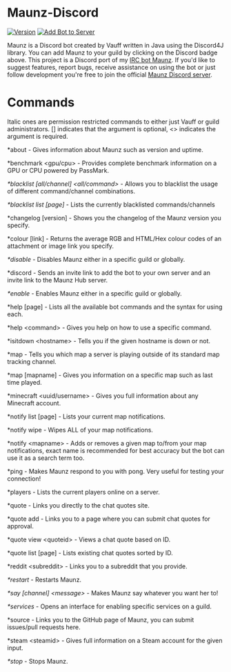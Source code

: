 # Maunz-Discord

[![Version](https://badge.fury.io/gh/Vauff%2FMaunz-Discord.svg)](https://badge.fury.io/gh/Vauff%2FMaunz-Discord) [![Add Bot to Server](https://img.shields.io/badge/add%20bot%20on-Discord-7289da.svg)](https://discordapp.com/oauth2/authorize?&client_id=230780946142593025&scope=bot)

Maunz is a Discord bot created by Vauff written in Java using the Discord4J library. You can add Maunz to your guild by clicking on the Discord badge above. This project is a Discord port of my [IRC bot Maunz](https://github.com/Vauff/Maunz). If you'd like to suggest features, report bugs, receive assistance on using the bot or just follow development you're free to join the official [Maunz Discord server](https://discord.gg/v55fW9b).

# Commands

Italic ones are permission restricted commands to either just Vauff or guild administrators. [] indicates that the argument is optional, \<> indicates the argument is required.

*about - Gives information about Maunz such as version and uptime.

*benchmark \<gpu/cpu> - Provides complete benchmark information on a GPU or CPU powered by PassMark.

_*blacklist [all/channel] \<all/command>_ - Allows you to blacklist the usage of different command/channel combinations.

_*blacklist list [page]_ - Lists the currently blacklisted commands/channels

*changelog [version] - Shows you the changelog of the Maunz version you specify.

*colour [link] - Returns the average RGB and HTML/Hex colour codes of an attachment or image link you specify.

_*disable_ - Disables Maunz either in a specific guild or globally.

*discord - Sends an invite link to add the bot to your own server and an invite link to the Maunz Hub server.

_*enable_ - Enables Maunz either in a specific guild or globally.

*help [page] - Lists all the available bot commands and the syntax for using each.

*help \<command> - Gives you help on how to use a specific command.

*isitdown \<hostname> - Tells you if the given hostname is down or not.

*map - Tells you which map a server is playing outside of its standard map tracking channel.

*map [mapname] - Gives you information on a specific map such as last time played.

*minecraft \<uuid/username> - Gives you full information about any Minecraft account.

*notify list [page] - Lists your current map notifications.

*notify wipe - Wipes ALL of your map notifications.

*notify \<mapname> - Adds or removes a given map to/from your map notifications, exact name is recommended for best accuracy but the bot can use it as a search term too.

*ping - Makes Maunz respond to you with pong. Very useful for testing your connection!

*players - Lists the current players online on a server.

*quote - Links you directly to the chat quotes site.

*quote add - Links you to a page where you can submit chat quotes for approval.

*quote view \<quoteid> - Views a chat quote based on ID.

*quote list [page] - Lists existing chat quotes sorted by ID.

*reddit \<subreddit> - Links you to a subreddit that you provide.

_*restart_ - Restarts Maunz.

_*say [channel] \<message>_ - Makes Maunz say whatever you want her to!

_*services_ - Opens an interface for enabling specific services on a guild.

*source - Links you to the GitHub page of Maunz, you can submit issues/pull requests here.

*steam \<steamid> - Gives full information on a Steam account for the given input.

_*stop_ - Stops Maunz.